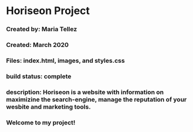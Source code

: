 # Horiseon Project

### Created by: Maria Tellez

### Created: March 2020

### Files: index.html, images, and styles.css

### build status: complete

### description: Horiseon is a website with information on maximizine the search-engine, manage the reputation of your wesbite and marketing tools. 

### Welcome to my project!

